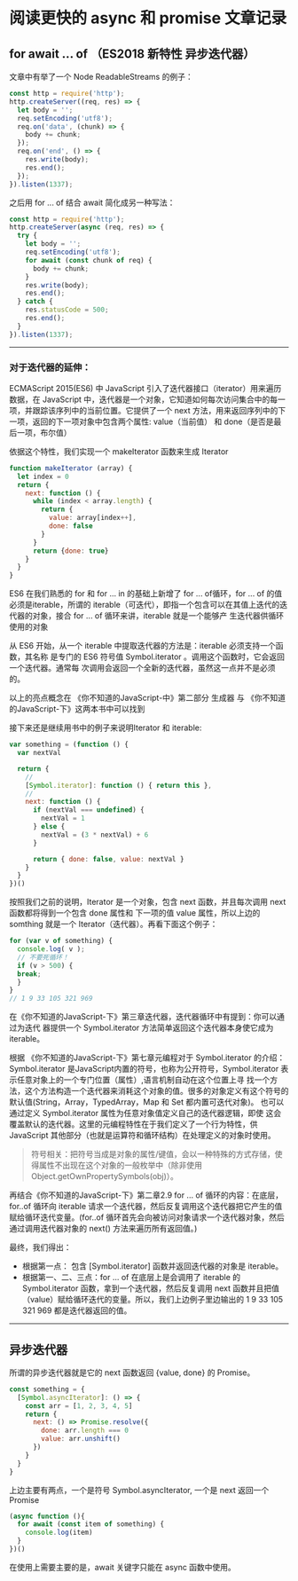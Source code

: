 # 阅读更快的 async 和 promise 文章记录

## for await ... of （ES2018 新特性 异步迭代器）

文章中有举了一个 Node ReadableStreams 的例子：
~~~js
const http = require('http');
http.createServer((req, res) => {
  let body = '';
  req.setEncoding('utf8');
  req.on('data', (chunk) => {
    body += chunk;
  });
  req.on('end', () => {
    res.write(body);
    res.end();
  });
}).listen(1337);
~~~
之后用 for ... of 结合 await 简化成另一种写法：
~~~js
const http = require('http');
http.createServer(async (req, res) => {
  try {
    let body = '';
    req.setEncoding('utf8');
    for await (const chunk of req) {
      body += chunk;
    }
    res.write(body);
    res.end();
  } catch {
    res.statusCode = 500;
    res.end();
  }
}).listen(1337);
~~~
---
### 对于迭代器的延伸：
ECMAScript 2015(ES6) 中 JavaScript 引入了迭代器接口（iterator）用来遍历数据，在 JavaScript 中，迭代器是一个对象，它知道如何每次访问集合中的每一项，并跟踪该序列中的当前位置。它提供了一个 next 方法，用来返回序列中的下一项，返回的下一项对象中包含两个属性: value（当前值） 和 done（是否是最后一项，布尔值）

依据这个特性，我们实现一个 makeIterator 函数来生成 Iterator

~~~js
function makeIterator (array) {
  let index = 0
  return {
    next: function () {
      while (index < array.length) {
        return {
          value: array[index++],
          done: false
        }
      }
      return {done: true}
    }
  }
}
~~~

ES6 在我们熟悉的 for 和 for ... in 的基础上新增了 for ... of循环，for ... of 的值必须是iterable，所谓的 iterable（可迭代），即指一个包含可以在其值上迭代的迭代器的对象，接合 for ... of 循环来讲，iterable 就是一个能够产
生迭代器供循环使用的对象

从 ES6 开始，从一个 iterable 中提取迭代器的方法是：iterable 必须支持一个函数，其名称
是专门的 ES6 符号值 Symbol.iterator 。调用这个函数时，它会返回一个迭代器。通常每
次调用会返回一个全新的迭代器，虽然这一点并不是必须的。

以上的亮点概念在 《你不知道的JavaScript-中》第二部分 生成器 与 《你不知道的JavaScript-下》这两本书中可以找到

接下来还是继续用书中的例子来说明Iterator 和 iterable:
~~~js
var something = (function () {
  var nextVal

  return {
    //
    [Symbol.iterator]: function () { return this },
    //
    next: function () {
      if (nextVal === undefined) {
        nextVal = 1
      } else {
        nextVal = (3 * nextVal) + 6
      }

      return { done: false, value: nextVal }
    }
  }
})()
~~~
按照我们之前的说明，Iterator 是一个对象，包含 next 函数，并且每次调用 next 函数都将得到一个包含 done 属性和 下一项的值 value 属性，所以上边的 somthing 就是一个 Iterator（迭代器）。再看下面这个例子：
~~~js
for (var v of something) {
  console.log( v );
  // 不要死循环！
  if (v > 500) {
  break;
  }
}
// 1 9 33 105 321 969
~~~
在《你不知道的JavaScript-下》第三章迭代器，迭代器循环中有提到：你可以通过为迭代
器提供一个 Symbol.iterator 方法简单返回这个迭代器本身使它成为 iterable。

根据 《你不知道的JavaScript-下》第七章元编程对于 Symbol.iterator 的介绍： Symbol.iterator 是JavaScript内置的符号，也称为公开符号，Symbol.iterator 表示任意对象上的一个专门位置（属性）,语言机制自动在这个位置上寻
找一个方法，这个方法构造一个迭代器来消耗这个对象的值。很多的对象定义有这个符号的默认值(String，Array，TypedArray，Map 和 Set 都内置可迭代对象)。
也可以通过定义 Symbol.iterator 属性为任意对象值定义自己的迭代器逻辑，即使
这会覆盖默认的迭代器。这里的元编程特性在于我们定义了一个行为特性，供 JavaScript
其他部分（也就是运算符和循环结构）在处理定义的对象时使用。
> 符号相关：把符号当成是对象的属性/键值，会以一种特殊的方式存储，使得属性不出现在这个对象的一般枚举中（除非使用 Object.getOwnPropertySymbols(obj)）。

再结合《你不知道的JavaScript-下》第二章2.9 for ... of 循环的内容：在底层，for..of 循环向 iterable 请求一个迭代器，然后反复调用这个迭代器把它产生的值赋给循环迭代变量。(for..of 循环首先会向被访问对象请求一个迭代器对象，然后通过调用迭代器对象的
next() 方法来遍历所有返回值。)

最终，我们得出：
* 根据第一点： 包含 [Symbol.iterator] 函数并返回迭代器的对象是 iterable。
* 根据第一、二、三点：for ... of 在底层上是会调用了 iterable 的 Symbol.iterator 函数，拿到一个迭代器，然后反复调用 next 函数并且把值（value）赋给循环迭代的变量。所以，我们上边例子里边输出的 1 9 33 105 321 969 都是迭代器返回的值。

---
## 异步迭代器

所谓的异步迭代器就是它的 next 函数返回 {value, done} 的 Promise。

~~~js
const something = {
  [Symbol.asyncIterator]: () => {
    const arr = [1, 2, 3, 4, 5]
    return {
      next: () => Promise.resolve({
        done: arr.length === 0 
        value: arr.unshift()
      })
    }
  }
}
~~~
上边主要有两点，一个是符号 Symbol.asyncIterator, 一个是 next 返回一个 Promise

~~~js
(async function (){
  for await (const item of something) {
    console.log(item)
  }
})()
~~~

在使用上需要主要的是，await 关键字只能在 async 函数中使用。


